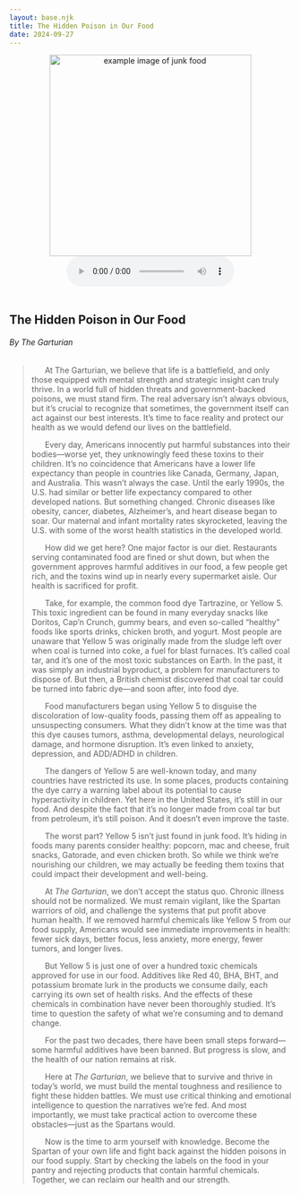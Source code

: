 ```yaml
---
layout: base.njk
title: The Hidden Poison in Our Food
date: 2024-09-27
---
```


<center><img src=" {{ '/assets/images/junk-food.jpg' | assetUrl }} " alt="example image of junk food" width="360" class="centered"><br> </center>

<center>
<audio controls><source src="{{ '/assets/audio/hidden-poison.mp3' | assetUrl }}" type="audio/mpeg">Your browser does not support the audio element.</audio>
</br></br></center>

## The Hidden Poison in Our Food
###### By The Garturian
<blockquote>
&nbsp;&nbsp;&nbsp;&nbsp;&nbsp;&nbsp;At The Garturian, we believe that life is a battlefield, and only those equipped with mental strength and strategic insight can truly thrive. In a world full of hidden threats and government-backed poisons, we must stand firm. The real adversary isn’t always obvious, but it’s crucial to recognize that sometimes, the government itself can act against our best interests. It’s time to face reality and protect our health as we would defend our lives on the battlefield.

&nbsp;&nbsp;&nbsp;&nbsp;&nbsp;&nbsp;Every day, Americans innocently put harmful substances into their bodies—worse yet, they unknowingly feed these toxins to their children. It’s no coincidence that Americans have a lower life expectancy than people in countries like Canada, Germany, Japan, and Australia. This wasn’t always the case. Until the early 1990s, the U.S. had similar or better life expectancy compared to other developed nations. But something changed. Chronic diseases like obesity, cancer, diabetes, Alzheimer’s, and heart disease began to soar. Our maternal and infant mortality rates skyrocketed, leaving the U.S. with some of the worst health statistics in the developed world.

&nbsp;&nbsp;&nbsp;&nbsp;&nbsp;&nbsp;How did we get here? One major factor is our diet. Restaurants serving contaminated food are fined or shut down, but when the government approves harmful additives in our food, a few people get rich, and the toxins wind up in nearly every supermarket aisle. Our health is sacrificed for profit.

&nbsp;&nbsp;&nbsp;&nbsp;&nbsp;&nbsp;Take, for example, the common food dye Tartrazine, or Yellow 5\. This toxic ingredient can be found in many everyday snacks like Doritos, Cap’n Crunch, gummy bears, and even so-called “healthy” foods like sports drinks, chicken broth, and yogurt. Most people are unaware that Yellow 5 was originally made from the sludge left over when coal is turned into coke, a fuel for blast furnaces. It’s called coal tar, and it’s one of the most toxic substances on Earth. In the past, it was simply an industrial byproduct, a problem for manufacturers to dispose of. But then, a British chemist discovered that coal tar could be turned into fabric dye—and soon after, into food dye.

&nbsp;&nbsp;&nbsp;&nbsp;&nbsp;&nbsp;Food manufacturers began using Yellow 5 to disguise the discoloration of low-quality foods, passing them off as appealing to unsuspecting consumers. What they didn’t know at the time was that this dye causes tumors, asthma, developmental delays, neurological damage, and hormone disruption. It’s even linked to anxiety, depression, and ADD/ADHD in children.

&nbsp;&nbsp;&nbsp;&nbsp;&nbsp;&nbsp;The dangers of Yellow 5 are well-known today, and many countries have restricted its use. In some places, products containing the dye carry a warning label about its potential to cause hyperactivity in children. Yet here in the United States, it’s still in our food. And despite the fact that it’s no longer made from coal tar but from petroleum, it’s still poison. And it doesn’t even improve the taste.

&nbsp;&nbsp;&nbsp;&nbsp;&nbsp;&nbsp;The worst part? Yellow 5 isn’t just found in junk food. It’s hiding in foods many parents consider healthy: popcorn, mac and cheese, fruit snacks, Gatorade, and even chicken broth. So while we think we’re nourishing our children, we may actually be feeding them toxins that could impact their development and well-being.

&nbsp;&nbsp;&nbsp;&nbsp;&nbsp;&nbsp;At *The Garturian*, we don’t accept the status quo. Chronic illness should not be normalized. We must remain vigilant, like the Spartan warriors of old, and challenge the systems that put profit above human health. If we removed harmful chemicals like Yellow 5 from our food supply, Americans would see immediate improvements in health: fewer sick days, better focus, less anxiety, more energy, fewer tumors, and longer lives.

&nbsp;&nbsp;&nbsp;&nbsp;&nbsp;&nbsp;But Yellow 5 is just one of over a hundred toxic chemicals approved for use in our food. Additives like Red 40, BHA, BHT, and potassium bromate lurk in the products we consume daily, each carrying its own set of health risks. And the effects of these chemicals in combination have never been thoroughly studied. It’s time to question the safety of what we’re consuming and to demand change.

&nbsp;&nbsp;&nbsp;&nbsp;&nbsp;&nbsp;For the past two decades, there have been small steps forward—some harmful additives have been banned. But progress is slow, and the health of our nation remains at risk.

&nbsp;&nbsp;&nbsp;&nbsp;&nbsp;&nbsp;Here at *The Garturian*, we believe that to survive and thrive in today’s world, we must build the mental toughness and resilience to fight these hidden battles. We must use critical thinking and emotional intelligence to question the narratives we’re fed. And most importantly, we must take practical action to overcome these obstacles—just as the Spartans would.

&nbsp;&nbsp;&nbsp;&nbsp;&nbsp;&nbsp;Now is the time to arm yourself with knowledge. Become the Spartan of your own life and fight back against the hidden poisons in our food supply. Start by checking the labels on the food in your pantry and rejecting products that contain harmful chemicals. Together, we can reclaim our health and our strength.

</blockquote>